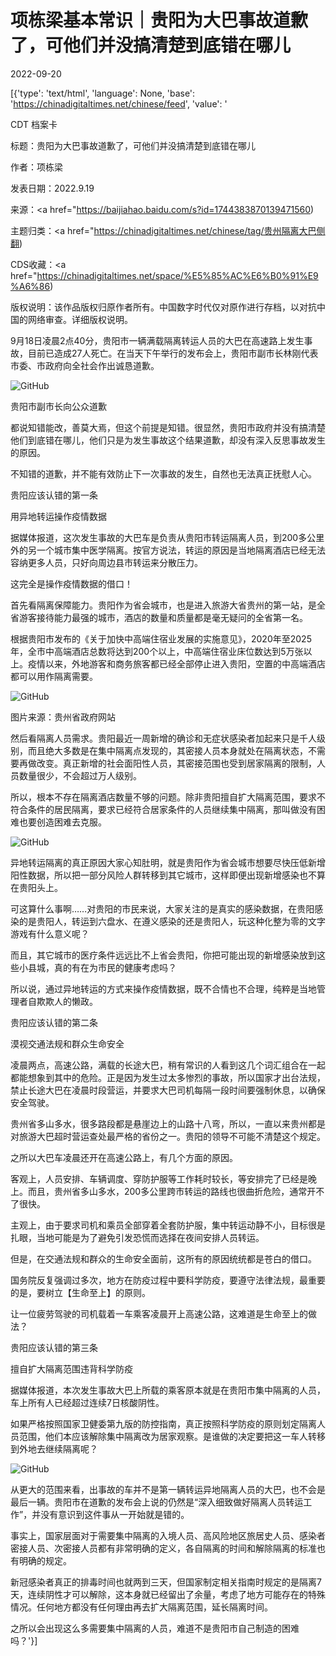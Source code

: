# 项栋梁基本常识｜贵阳为大巴事故道歉了，可他们并没搞清楚到底错在哪儿

2022-09-20

[{'type': 'text/html', 'language': None, 'base': 'https://chinadigitaltimes.net/chinese/feed', 'value': '

CDT 档案卡

标题：贵阳为大巴事故道歉了，可他们并没搞清楚到底错在哪儿

作者：项栋梁

发表日期：2022.9.19

来源：<a href="https://baijiahao.baidu.com/s?id=1744383870139471560)

主题归类：<a href="https://chinadigitaltimes.net/chinese/tag/贵州隔离大巴侧翻)

CDS收藏：<a href="https://chinadigitaltimes.net/space/%E5%85%AC%E6%B0%91%E9%A6%86)

版权说明：该作品版权归原作者所有。中国数字时代仅对原作进行存档，以对抗中国的网络审查。详细版权说明。





9月18日凌晨2点40分，贵阳市一辆满载隔离转运人员的大巴在高速路上发生事故，目前已造成27人死亡。在当天下午举行的发布会上，贵阳市副市长林刚代表市委、市政府向全社会作出诚恳道歉。

![GitHub](https://chinadigitaltimes.net/chinese/files/2022/09/image-1663647265476.png)

贵阳市副市长向公众道歉

都说知错能改，善莫大焉，但这个前提是知错。很显然，贵阳市政府并没有搞清楚他们到底错在哪儿，他们只是为发生事故这个结果道歉，却没有深入反思事故发生的原因。

不知错的道歉，并不能有效防止下一次事故的发生，自然也无法真正抚慰人心。

贵阳应该认错的第一条

用异地转运操作疫情数据

据媒体报道，这次发生事故的大巴车是负责从贵阳市转运隔离人员，到200多公里外的另一个城市集中医学隔离。按官方说法，转运的原因是当地隔离酒店已经无法容纳更多人员，只好向周边县市转运来分散压力。

这完全是操作疫情数据的借口！

首先看隔离保障能力。贵阳作为省会城市，也是进入旅游大省贵州的第一站，是全省游客接待能力最强的城市，酒店的数量和质量都是毫无疑问的全省第一名。

根据贵阳市发布的《关于加快中高端住宿业发展的实施意见》，2020年至2025年，全市中高端酒店总数将达到200个以上，中高端住宿业床位数达到5万张以上。疫情以来，外地游客和商务旅客都已经全部停止进入贵阳，空置的中高端酒店都可以用作隔离需要。

![GitHub](https://chinadigitaltimes.net/chinese/files/2022/09/image-1663647374747.png)

图片来源：贵州省政府网站

然后看隔离人员需求。贵阳最近一周新增的确诊和无症状感染者加起来只是千人级别，而且绝大多数是在集中隔离点发现的，其密接人员本身就处在隔离状态，不需要再做改变。真正新增的社会面阳性人员，其密接范围也受到居家隔离的限制，人员数量很少，不会超过万人级别。

所以，根本不存在隔离酒店数量不够的问题。除非贵阳擅自扩大隔离范围，要求不符合条件的居民隔离，要求已经符合居家条件的人员继续集中隔离，那叫做没有困难也要创造困难去克服。

![GitHub](https://chinadigitaltimes.net/chinese/files/2022/09/image-1663647395387.png)

异地转运隔离的真正原因大家心知肚明，就是贵阳作为省会城市想要尽快压低新增阳性数据，所以把一部分风险人群转移到其它城市，这样即便出现新增感染也不算在贵阳头上。

可这算什么事啊……对贵阳的市民来说，大家关注的是真实的感染数据，在贵阳感染的是贵阳人，转运到六盘水、在遵义感染的还是贵阳人，玩这种化整为零的文字游戏有什么意义呢？

而且，其它城市的医疗条件远远比不上省会贵阳，你把可能出现的新增感染放到这些小县城，真的有在为市民的健康考虑吗？

所以说，通过异地转运的方式来操作疫情数据，既不合情也不合理，纯粹是当地管理者自欺欺人的懒政。

贵阳应该认错的第二条

漠视交通法规和群众生命安全

凌晨两点，高速公路，满载的长途大巴，稍有常识的人看到这几个词汇组合在一起都能想象到其中的危险。正是因为发生过太多惨烈的事故，所以国家才出台法规，禁止长途大巴在凌晨时段营运，并要求大巴司机每隔一段时间要强制休息，以确保安全驾驶。

贵州省多山多水，很多路段都是悬崖边上的山路十八弯，所以，一直以来贵州都是对旅游大巴超时营运查处最严格的省份之一。贵阳的领导不可能不清楚这个规定。

之所以大巴车凌晨还开在高速公路上，有几个方面的原因。

客观上，人员安排、车辆调度、穿防护服等工作耗时较长，等安排完了已经是晚上。而且，贵州省多山多水，200多公里跨市转运的路线也很曲折危险，通常开不了很快。

主观上，由于要求司机和乘员全部穿着全套防护服，集中转运动静不小，目标很是扎眼，当地可能是为了避免引发恐慌而选择在夜间安排人员转运。

但是，在交通法规和群众的生命安全面前，这所有的原因统统都是苍白的借口。

国务院反复强调过多次，地方在防疫过程中要科学防疫，要遵守法律法规，最重要的是，要树立【生命至上】的原则。

让一位疲劳驾驶的司机载着一车乘客凌晨开上高速公路，这难道是生命至上的做法？

贵阳应该认错的第三条

擅自扩大隔离范围违背科学防疫

据媒体报道，本次发生事故大巴上所载的乘客原本就是在贵阳市集中隔离的人员，车上所有人已经超过连续7日核酸阴性。

如果严格按照国家卫健委第九版的防控指南，真正按照科学防疫的原则划定隔离人员范围，他们本应该解除集中隔离改为居家观察。是谁做的决定要把这一车人转移到外地去继续隔离呢？

![GitHub](https://chinadigitaltimes.net/chinese/files/2022/09/image-1663647554487.png)

从更大的范围来看，出事故的车并不是第一辆转运异地隔离人员的大巴，也不会是最后一辆。贵阳市在道歉的发布会上说的仍然是“深入细致做好隔离人员转运工作”，并没有意识到这件事从一开始就是错的。

事实上，国家层面对于需要集中隔离的入境人员、高风险地区旅居史人员、感染者密接人员、次密接人员都有非常明确的定义，各自隔离的时间和解除隔离的标准也有明确的规定。

新冠感染者真正的排毒时间也就两到三天，但国家制定相关指南时规定的是隔离7天，连续阴性才可以解除，这本身就已经留出了余量，考虑了地方可能存在的特殊情况。任何地方都没有任何理由再去扩大隔离范围，延长隔离时间。

之所以会出现这么多需要集中隔离的人员，难道不是贵阳市自己制造的困难吗？'}]